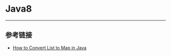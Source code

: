 # Java8

***



## 参考链接

- [How to Convert List to Map in Java](https://www.baeldung.com/java-list-to-map)